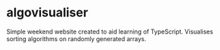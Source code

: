 # algovisualiser
Simple weekend website created to aid learning of TypeScript. Visualises sorting algorithms on randomly generated arrays.
